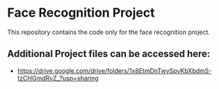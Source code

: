 # Face Recognition Project

This repository contains the code only for the face recognition project.

## Additional Project files can be accessed here:

- https://drive.google.com/drive/folders/1x8EtmDnTwySpvKbXbdmS-tzCHGmdRyZ_?usp=sharing

